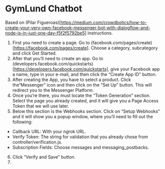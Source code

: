 # GymLund Chatbot

Based on (Pilar Figueroas)[https://medium.com/crowdbotics/how-to-create-your-very-own-facebook-messenger-bot-with-dialogflow-and-node-js-in-just-one-day-f5f2f5792be5] instructions.

1. First you need to create a page. Go to (facebook.com/pages/create)[https://facebook.com/pages/create]. Choose a category, subcategory and click Get Started.
2. After that you’ll need to create an app. Go to (developers.facebook.com/quickstarts)[https://developers.facebook.com/quickstarts], give your Facebook app a name, type in your e-mail, and then click the “Create App ID” button.
3. After creating the App, you have to select a product. Click the“Messenger” icon and then click on the “Set Up” button. This will redirect you to the Messenger Platform.
4. Once you’re there, you must locate the “Token Generation” section. Select the page you already created, and it will give you a Page Access Token that we will use later.
5. Below this section is the Webhooks section. Click on “Setup Webhooks” and it will show you a popup window, where you’ll need to fill out the following:
* Callback URL: With your ngrok URL.
* Verify Token: The string for validation that you already chose from controller/verification.js.
* Subscription Fields: Choose messages and messaging_postbacks.
6. Click “Verify and Save” button.
7. 